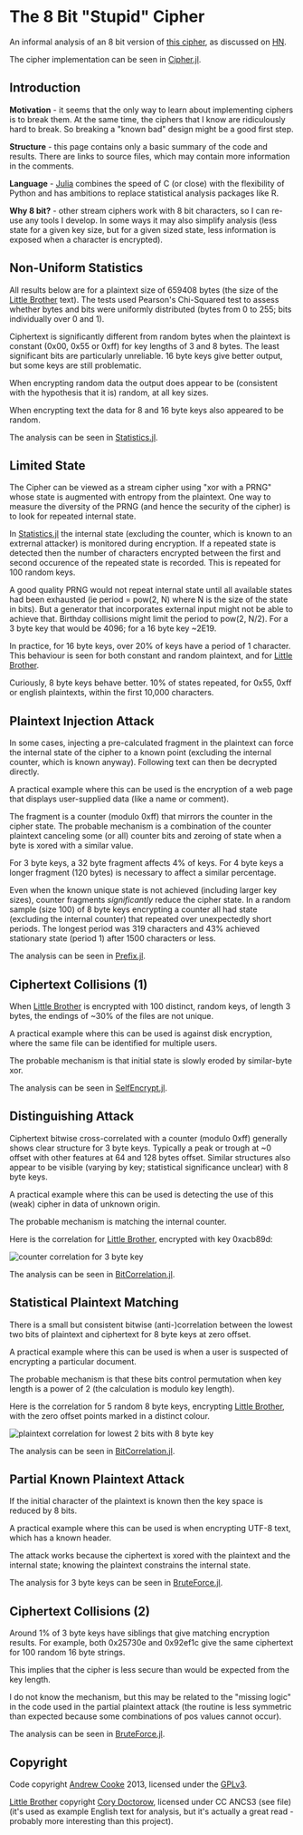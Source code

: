 # The 8 Bit "Stupid" Cipher

An informal analysis of an 8 bit version of [this
cipher](http://news.quelsolaar.com/#comments101), as discussed on
[HN](https://news.ycombinator.com/item?id=6616438).

The cipher implementation can be seen in [Cipher.jl](src/Cipher.jl).

## Introduction

**Motivation** - it seems that the only way to learn about
implementing ciphers is to break them.  At the same time, the ciphers
that I know are ridiculously hard to break.  So breaking a "known bad"
design might be a good first step.

**Structure** - this page contains only a basic summary of the code
and results.  There are links to source files, which may contain more
information in the comments.

**Language** - [Julia](http://julialang.org/) combines the speed of C
(or close) with the flexibility of Python and has ambitions to replace
statistical analysis packages like R.

**Why 8 bit?** - other stream ciphers work with 8 bit characters, so I
can re-use any tools I develop.  In some ways it may also simplify
analysis (less state for a given key size, but for a given sized
state, less information is exposed when a character is encrypted).

## Non-Uniform Statistics

All results below are for a plaintext size of 659408 bytes (the size
of the [Little Brother](little-brother.txt) text).  The tests used
Pearson's Chi-Squared test to assess whether bytes and bits were
uniformly distributed (bytes from 0 to 255; bits individually over 0
and 1).

Ciphertext is significantly different from random bytes when the
plaintext is constant (0x00, 0x55 or 0xff) for key lengths of 3 and 8
bytes.  The least significant bits are particularly unreliable.  16
byte keys give better output, but some keys are still problematic.

When encrypting random data the output does appear to be (consistent
with the hypothesis that it is) random, at all key sizes.

When encrypting text the data for 8 and 16 byte keys also appeared to
be random.

The analysis can be seen in [Statistics.jl](src/Statistics.jl).

## Limited State

The Cipher can be viewed as a stream cipher using "xor with a PRNG"
whose state is augmented with entropy from the plaintext.  One way to
measure the diversity of the PRNG (and hence the security of the
cipher) is to look for repeated internal state.

In [Statistics.jl](src/Statistics.jl) the internal state (excluding
the counter, which is known to an extrernal attacker) is monitored
during encryption.  If a repeated state is detected then the number of
characters encrypted between the first and second occurence of the
repeated state is recorded.  This is repeated for 100 random keys.

A good quality PRNG would not repeat internal state until all
available states had been exhausted (ie period = pow(2, N) where N is
the size of the state in bits).  But a generator that incorporates
external input might not be able to achieve that.  Birthday collisions
might limit the period to pow(2, N/2).  For a 3 byte key that would be
4096; for a 16 byte key ~2E19.

In practice, for 16 byte keys, over 20% of keys have a period of 1
character.  This behaviour is seen for both constant and random
plaintext, and for [Little Brother](little-brother.txt).

Curiously, 8 byte keys behave better.  10% of states repeated, for
0x55, 0xff or english plaintexts, within the first 10,000 characters.

## Plaintext Injection Attack

In some cases, injecting a pre-calculated fragment in the plaintext
can force the internal state of the cipher to a known point (excluding
the internal counter, which is known anyway).  Following text can then
be decrypted directly.

A practical example where this can be used is the encryption of a web
page that displays user-supplied data (like a name or comment).

The fragment is a counter (modulo 0xff) that mirrors the counter in
the cipher state.  The probable mechanism is a combination of the
counter plaintext canceling some (or all) counter bits and zeroing of
state when a byte is xored with a similar value.

For 3 byte keys, a 32 byte fragment affects 4% of keys.  For 4 byte
keys a longer fragment (120 bytes) is necessary to affect a similar
percentage.

Even when the known unique state is not achieved (including larger key
sizes), counter fragments *significantly* reduce the cipher state.  In
a random sample (size 100) of 8 byte keys encrypting a counter all had
state (excluding the internal counter) that repeated over unexpectedly
short periods.  The longest period was 319 characters and 43% achieved
stationary state (period 1) after 1500 characters or less.

The analysis can be seen in [Prefix.jl](src/Prefix.jl).

## Ciphertext Collisions (1)

When [Little Brother](little-brother.txt) is encrypted with 100
distinct, random keys, of length 3 bytes, the endings of ~30% of the
files are not unique.

A practical example where this can be used is against disk encryption,
where the same file can be identified for multiple users.

The probable mechanism is that initial state is slowly eroded by
similar-byte xor.

The analysis can be seen in [SelfEncrypt.jl](src/SelfEncrypt.jl).

## Distinguishing Attack

Ciphertext bitwise cross-correlated with a counter (modulo 0xff)
generally shows clear structure for 3 byte keys.  Typically a peak or
trough at ~0 offset with other features at 64 and 128 bytes offset.
Similar structures also appear to be visible (varying by key;
statistical significance unclear) with 8 byte keys.

A practical example where this can be used is detecting the use of
this (weak) cipher in data of unknown origin.

The probable mechanism is matching the internal counter.

Here is the correlation for [Little Brother](little-brother.txt),
encrypted with key 0xacb89d:

![counter correlation for 3 byte key](bit-correlation-3-acb89d.png)

The analysis can be seen in [BitCorrelation.jl](src/BitCorrelation.jl).

## Statistical Plaintext Matching

There is a small but consistent bitwise (anti-)correlation between the
lowest two bits of plaintext and ciphertext for 8 byte keys at zero
offset.

A practical example where this can be used is when a user is suspected
of encrypting a particular document.

The probable mechanism is that these bits control permutation when key
length is a power of 2 (the calculation is modulo key length).

Here is the correlation for 5 random 8 byte keys, encrypting [Little
Brother](little-brother.txt), with the zero offset points marked in a
distinct colour.

![plaintext correlation for lowest 2 bits with 8 byte key](plain-corelate-8-3.png)

The analysis can be seen in [BitCorrelation.jl](src/BitCorrelation.jl).

## Partial Known Plaintext Attack

If the initial character of the plaintext is known then the key space
is reduced by 8 bits.

A practical example where this can be used is when encrypting UTF-8
text, which has a known header.

The attack works because the ciphertext is xored with the plaintext
and the internal state; knowing the plaintext constrains the internal
state.

The analysis for 3 byte keys can be seen in
[BruteForce.jl](src/BruteForce.jl).

## Ciphertext Collisions (2)

Around 1% of 3 byte keys have siblings that give matching encryption
results.  For example, both 0x25730e and 0x92ef1c give the same
ciphertext for 100 random 16 byte strings.

This implies that the cipher is less secure than would be expected
from the key length.

I do not know the mechanism, but this may be related to the "missing
logic" in the code used in the partial plaintext attack (the routine
is less symmetric than expected because some combinations of pos
values cannot occur).

The analysis can be seen in [BruteForce.jl](src/BruteForce.jl).

## Copyright

Code copyright [Andrew Cooke](mailto:andrew@acooke.org) 2013, licensed
under the [GPLv3](LICENSE.md).

[Little Brother](little-brother.txt) copyright [Cory
Doctorow](mailto:doctorow@craphound.com), licensed under CC ANCS3 (see
file) (it's used as example English text for analysis, but it's
actually a great read - probably more interesting than this project).
